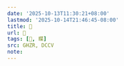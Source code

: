 ```yaml
---
date: '2025-10-13T11:30:21+08:00'
lastmod: '2025-10-14T21:46:45-08:00'
title: 󰥜
url: 󰥜
tags: [𥇱, 䁋]
src: GHZR, DCCV
note:
---
```


